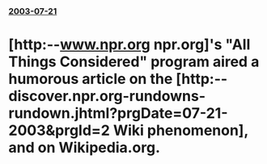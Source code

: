 ### [2003-07-21](/news/2003/07/21/index.md)

#  [http:--www.npr.org npr.org]'s "All Things Considered" program aired a humorous article on the [http:--discover.npr.org-rundowns-rundown.jhtml?prgDate=07-21-2003&prgId=2 Wiki phenomenon], and on Wikipedia.org.



